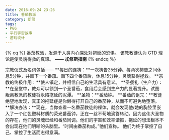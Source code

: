 ```yaml
---
date: 2016-09-24 23:26
title: 番茄教派
category: 断简
tags:
- PGG
- 平行宇宙故事
- 游戏设计
---
```

{% cq %}
番茄教派，发源于人类内心深处对拖延的恐惧。
该教教徒认为 GTD 理论是使灵魂得救的真谛。
**—— 忒修斯指南**
{% endcq %}

宗教仪式及名词包括——
**每日的连祷：**一次祷告25分钟。每两次祷告之间休息5分钟，并画下一个番茄。画下四个番茄后，休息15分钟，灵魂获得拯救。
**宗教的终极作用：**使人镇定，并相信自己的生活具有意义。
**圣餐礼（生产力）：**在圣堂中，教众可以领到一个圣番茄，食用后会感到生产力的显著提升。试图叛离教派的教徒将永陷拖延的泥潭。
**圣物：**番茄钟。
**番茄的诅咒：**教徒绝望地发现，真正的拖延症是你懒得打开自己的番茄钟，从而不可避免地堕落。
**解决办法：**现在，当你查看一名番茄教徒的裸体，就会发现他/她的胸腔里嵌入了一个红色塑料材质的荧光番茄钟，正在一丝不苟地滴答转动。因为这伟大圣物的存在，他们的灵魂已经和番茄同调。他们的宇宙和效率谐振，拖延的想法根本不会出现在他们明晰的头脑里。“时间由番茄构成。”他们宣称。
他们为终于掌控了自己、掌控了生活而志得意满。
<!--more-->

